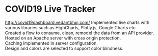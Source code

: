 # COVID19 Live Tracker
<a href="http://covid19dashboard.vedantbhoj.com/">http://covid19dashboard.vedantbhoj.com/</a>
Implemented live charts with various libraries such as HighCharts, Plotly.js, Google Charts etc. <br>
Created a flow to consume, clean, remodel the data from an API provider.<br>
Hosted on an Apache server with cross origin protection.<br>
Caching implemented in server configuration.<br>
Design and colors are selected to support color blindness.<br>
